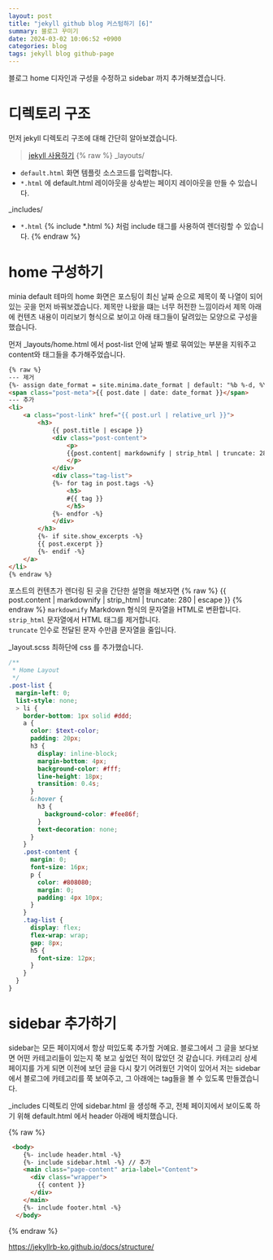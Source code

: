 ```yaml
---
layout: post
title: "jekyll github blog 커스텀하기 [6]"
summary: 블로그 꾸미기
date: 2024-03-02 10:06:52 +0900
categories: blog
tags: jekyll blog github-page
---
```


블로그 home 디자인과 구성을 수정하고 sidebar 까지 추가해보겠습니다.

# 디렉토리 구조

먼저 jekyll 디렉토리 구조에 대해 간단히 알아보겠습니다.
> <a href="{{base_path}}/jekyll/jekyll-use/">jekyll 사용하기</a>
{% raw %}
_layouts/

- <code>default.html</code> 화면 템플릿 소스코드를 입력합니다. 
- <code>*.html</code> 에 default.html 레이아웃을 상속받는 페이지 레이아웃을 만들 수 있습니다.

_includes/
- <code>*.html</code> {% include *.html %} 처럼 include 태그를 사용하여 렌더링할 수 있습니다.
{% endraw %}


# home 구성하기

minia default 테마의 home 화면은 포스팅이 최신 날짜 순으로 제목이 쭉 나열이 되어있는 곳을 먼저 바꿔보겠습니다.
제목만 나왔을 떄는 너무 허전한 느낌이라서 제목 아래에 컨텐츠 내용이 미리보기 형식으로 보이고 아래 태그들이 달려있는 모양으로 구성을 했습니다.

먼저 _layouts/home.html 에서 post-list 안에 날짜 별로 묶여있는 부분을 지워주고 content와 태그들을 추가해주었습니다.
```html
{% raw %}
--- 제거
{%- assign date_format = site.minima.date_format | default: "%b %-d, %Y" -%}
<span class="post-meta">{{ post.date | date: date_format }}</span>
--- 추가
<li>
    <a class="post-link" href="{{ post.url | relative_url }}">
        <h3>
            {{ post.title | escape }}
            <div class="post-content">
                <p>
                {{post.content| markdownify | strip_html | truncate: 280 | escape }}
                </p>
            </div>
            <div class="tag-list">
            {%- for tag in post.tags -%}
                <h5>
                #{{ tag }}
                </h5>
            {%- endfor -%}
            </div>
        </h3>
        {%- if site.show_excerpts -%}
        {{ post.excerpt }}
        {%- endif -%}
    </a>
</li>
{% endraw %}
```

포스트의 컨텐츠가 렌더링 된 곳을 간단한 설명을 해보자면
{% raw %}
{{
post.content | markdownify | strip_html | truncate: 280 | escape 
}}
{% endraw %}
<code>markdownify</code> Markdown 형식의 문자열을 HTML로 변환합니다. <br>
<code>strip_html</code> 문자열에서 HTML 태그를 제거합니다.<br>
<code>truncate</code> 인수로 전달된 문자 수만큼 문자열을 줄입니다.

_layout.scss 최하단에 css 를 추가했습니다.
```scss
/**
 * Home Layout
 */
.post-list {
  margin-left: 0;
  list-style: none;
  > li {
    border-bottom: 1px solid #ddd;
    a {
      color: $text-color;
      padding: 20px;
      h3 {
        display: inline-block;
        margin-bottom: 4px;
        background-color: #fff;
        line-height: 18px;
        transition: 0.4s;
      }
      &:hover {
        h3 {
          background-color: #fee86f;
        }
        text-decoration: none;
      }
    }
    .post-content {
      margin: 0;
      font-size: 16px;
      p {
        color: #808080;
        margin: 0;
        padding: 4px 10px;
      }
    }
    .tag-list {
      display: flex;
      flex-wrap: wrap;
      gap: 8px;
      h5 {
        font-size: 12px;
      }
    }
  }
}
```

# sidebar 추가하기

sidebar는 모든 페이지에서 항상 떠있도록 추가할 거예요. 블로그에서 그 글을 보다보면 어떤 카테고리들이 있는지 쭉 보고 싶었던 적이 많았던 것 같습니다. 카테고리 상세 페이지를 가게 되면 이전에 보던 글을 다시 찾기 어려웠던 기억이 있어서 저는 sidebar 에서 블로그에 카테고리를 쭉 보여주고, 그 아래에는 tag들을 볼 수 있도록 만들겠습니다.

_includes 디렉토리 안에 sidebar.html 을 생성해 주고, 전체 페이지에서 보이도록 하기 위해 default.html 에서 header 아래에 배치했습니다.

{% raw %}
```html
 <body>
    {%- include header.html -%}
    {%- include sidebar.html -%} // 추가
    <main class="page-content" aria-label="Content">
      <div class="wrapper">
        {{ content }}
      </div>
    </main>
    {%- include footer.html -%}
  </body>
```
{% endraw %}

https://jekyllrb-ko.github.io/docs/structure/